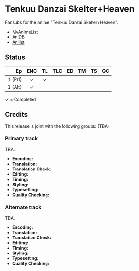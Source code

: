 # Tenkuu Danzai Skelter+Heaven

Fansubs for the anime "Tenkuu Danzai Skelter+Heaven".

* [MyAnimeList](https://myanimelist.net/anime/3287/Tenkuu_Danzai_Skelter_Heaven)
* [AniDB](https://anidb.net/anime/2698)
* [Anilist](https://anilist.co/anime/3287/Tenkuu-Danzato-Skelter-Heaven/)

## Status

|      Ep | ENC | TL | TLC | ED | TM | TS | QC |
|--------:|:---:|:--:|:---:|:--:|:--:|:--:|:--:|
| 1 (Pri) |   ✓ |  ✓ |     |    |    |    |    |
| 1 (Alt) |   ✓ |    |     |    |    |    |    |

✓ = Completed

## Credits

This release is joint with the following groups: (TBA)

### Primary track

TBA.

* **Encoding:**
* **Translation:**
* **Translation Check:**
* **Editing:**
* **Timing:**
* **Styling:**
* **Typesetting:**
* **Quality Checking:**

### Alternate track

TBA.

* **Encoding:**
* **Translation:**
* **Translation Check:**
* **Editing:**
* **Timing:**
* **Styling:**
* **Typesetting:**
* **Quality Checking:**
